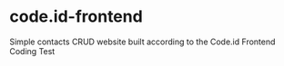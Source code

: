 # code.id-frontend
Simple contacts CRUD website built according to the Code.id Frontend Coding Test 

